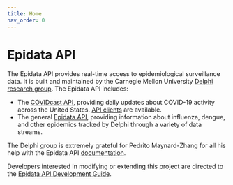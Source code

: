 ```yaml
---
title: Home
nav_order: 0
---
```


# Epidata API

The Epidata API provides real-time access to epidemiological surveillance data.
It is built and maintained by the Carnegie Mellon University [Delphi research
group](https://delphi.cmu.edu/). The Epidata API includes:

- The [COVIDcast API](api/covidcast.md), providing daily updates about COVID-19
  activity across the United States. [API clients](api/covidcast_clients.md) are
  available.
- The general [Epidata API](api/README.md), providing information about
  influenza, dengue, and other epidemics tracked by Delphi through a variety of
  data streams.

The Delphi group is extremely grateful for Pedrito Maynard-Zhang for all his
help with the Epidata API [documentation](api/index.md).

Developers interested in modifying or extending this project are directed to
the [Epidata API Development Guide](epidata_development.md).
